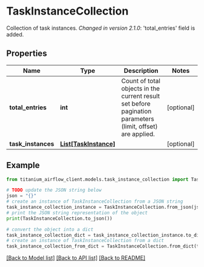 # TaskInstanceCollection

Collection of task instances.  *Changed in version 2.1.0*&#58; 'total_entries' field is added. 

## Properties

Name | Type | Description | Notes
------------ | ------------- | ------------- | -------------
**total_entries** | **int** | Count of total objects in the current result set before pagination parameters (limit, offset) are applied.  | [optional] 
**task_instances** | [**List[TaskInstance]**](TaskInstance.md) |  | [optional] 

## Example

```python
from titanium_airflow_client.models.task_instance_collection import TaskInstanceCollection

# TODO update the JSON string below
json = "{}"
# create an instance of TaskInstanceCollection from a JSON string
task_instance_collection_instance = TaskInstanceCollection.from_json(json)
# print the JSON string representation of the object
print(TaskInstanceCollection.to_json())

# convert the object into a dict
task_instance_collection_dict = task_instance_collection_instance.to_dict()
# create an instance of TaskInstanceCollection from a dict
task_instance_collection_from_dict = TaskInstanceCollection.from_dict(task_instance_collection_dict)
```
[[Back to Model list]](../README.md#documentation-for-models) [[Back to API list]](../README.md#documentation-for-api-endpoints) [[Back to README]](../README.md)


